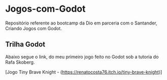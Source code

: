 # Jogos-com-Godot
Repositório referente ao bootcamp da Dio em parceria com o Santander, Criando Jogos com Godot.

## Trilha Godot
Abaixo segue o link, do meu primeiro jogo feito no Godot sob a tutoria do Rafa Skoberg. 

[Jogo Tiny Brave Knight - (https://renatocosta76.itch.io/tiny-brave-knight)]
